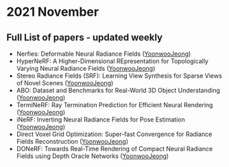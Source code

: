 # 2021 November
## Full List of papers - updated weekly

- Nerfies: Deformable Neural Radiance Fields ([YoonwooJeong](https://www.notion.so/Nerfies-Deformable-Neural-Radiance-Fields-5c6ad58ff66c40809929e4fe0f1ee042))
- HyperNeRF: A Higher-Dimensional REpresentation for Topologically Varying Neural Radiance Fields ([YoonwooJeong](https://ballistic-scarecrow-96b.notion.site/HyperNeRF-A-Higher-Dimensional-REpresentation-for-Topologically-Varying-Neural-Radiance-Fields-1699313c920249ecb47acd007b65cadc))
- Stereo Radiance Fields (SRF): Learning View Synthesis for Sparse Views of Novel Scenes ([YoonwooJeong](https://ballistic-scarecrow-96b.notion.site/Stereo-Radiance-Fields-SRF-Learning-View-Synthesis-for-Sparse-Views-of-Novel-Scenes-c600bfa1cfad4f698228846d219bdc68))
- ABO: Dataset and Benchmarks for Real-World 3D Object Understanding ([YoonwooJeong](https://ballistic-scarecrow-96b.notion.site/ABO-Dataset-and-Benchmarks-for-Real-World-3D-Object-Understanding-e7126581fbd0448a9a004aca0e25cb38))
- TermiNeRF: Ray Termination Prediction for Efficient Neural Rendering ([YoonwooJeong](https://ballistic-scarecrow-96b.notion.site/TermiNeRF-Ray-Termination-Prediction-for-Efficient-Neural-Rendering-84d3575d9c0542e48856fca7b9a50ce0))
- iNeRF: Inverting Neural Radiance Fields for Pose Estimation ([YoonwooJeong](https://ballistic-scarecrow-96b.notion.site/iNeRF-Inverting-Neural-Radiance-Fields-for-Pose-Estimation-63aea3f47d9a436ba4d49091f10e28f5))
- Direct Voxel Grid Optimization: Super-fast Convergence for Radiance Fields Reconstruction ([YoonwooJeong](https://ballistic-scarecrow-96b.notion.site/Direct-Voxel-Grid-Optimization-Super-fast-Convergence-for-Radiance-Fields-Reconstruction-de007d0238dd42f191f48dc5ce739b03))
- DONeRF: Towards Real-Time Rendering of Compact Neural Radiance Fields using Depth Oracle Networks ([YoonwooJeong](https://ballistic-scarecrow-96b.notion.site/DONeRF-Towards-Real-Time-Rendering-of-Compact-Neural-Radiance-Fields-using-Depth-Oracle-Networks-f76a9ad414dd4f2d86f3943f29eba37c))
